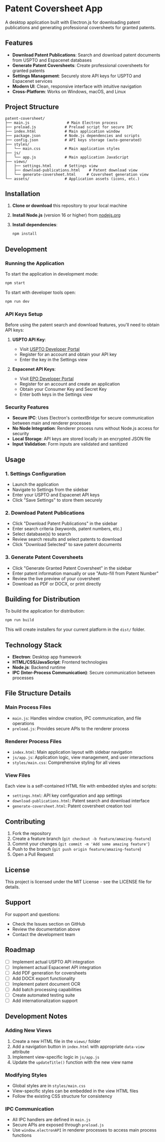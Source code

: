 # Patent Coversheet App

A desktop application built with Electron.js for downloading patent publications and generating professional coversheets for granted patents.

## Features

- **Download Patent Publications**: Search and download patent documents from USPTO and Espacenet databases
- **Generate Patent Coversheets**: Create professional coversheets for granted patents
- **Settings Management**: Securely store API keys for USPTO and Espacenet services
- **Modern UI**: Clean, responsive interface with intuitive navigation
- **Cross-Platform**: Works on Windows, macOS, and Linux

## Project Structure

```
patent-coversheet/
├── main.js                 # Main Electron process
├── preload.js             # Preload script for secure IPC
├── index.html             # Main application window
├── package.json           # Node.js dependencies and scripts
├── config.json            # API keys storage (auto-generated)
├── styles/
│   └── main.css           # Main application styles
├── js/
│   └── app.js             # Main application JavaScript
├── views/
│   ├── settings.html      # Settings view
│   ├── download-publications.html    # Patent download view
│   └── generate-coversheet.html     # Coversheet generation view
└── assets/                # Application assets (icons, etc.)
```

## Installation

1. **Clone or download** this repository to your local machine

2. **Install Node.js** (version 16 or higher) from [nodejs.org](https://nodejs.org/)

3. **Install dependencies**:
   ```bash
   npm install
   ```

## Development

### Running the Application

To start the application in development mode:
```bash
npm start
```

To start with developer tools open:
```bash
npm run dev
```

### API Keys Setup

Before using the patent search and download features, you'll need to obtain API keys:

1. **USPTO API Key**:
   - Visit [USPTO Developer Portal](https://developer.uspto.gov/)
   - Register for an account and obtain your API key
   - Enter the key in the Settings view

2. **Espacenet API Keys**:
   - Visit [EPO Developer Portal](https://developers.epo.org/)
   - Register for an account and create an application
   - Obtain your Consumer Key and Secret Key
   - Enter both keys in the Settings view

### Security Features

- **Secure IPC**: Uses Electron's contextBridge for secure communication between main and renderer processes
- **No Node Integration**: Renderer process runs without Node.js access for security
- **Local Storage**: API keys are stored locally in an encrypted JSON file
- **Input Validation**: Form inputs are validated and sanitized

## Usage

### 1. Settings Configuration
- Launch the application
- Navigate to Settings from the sidebar
- Enter your USPTO and Espacenet API keys
- Click "Save Settings" to store them securely

### 2. Download Patent Publications
- Click "Download Patent Publications" in the sidebar
- Enter search criteria (keywords, patent numbers, etc.)
- Select database(s) to search
- Review search results and select patents to download
- Click "Download Selected" to save patent documents

### 3. Generate Patent Coversheets
- Click "Generate Granted Patent Coversheet" in the sidebar
- Enter patent information manually or use "Auto-fill from Patent Number"
- Review the live preview of your coversheet
- Download as PDF or DOCX, or print directly

## Building for Distribution

To build the application for distribution:
```bash
npm run build
```

This will create installers for your current platform in the `dist/` folder.

## Technology Stack

- **Electron**: Desktop app framework
- **HTML/CSS/JavaScript**: Frontend technologies
- **Node.js**: Backend runtime
- **IPC (Inter-Process Communication)**: Secure communication between processes

## File Structure Details

### Main Process Files
- `main.js`: Handles window creation, IPC communication, and file operations
- `preload.js`: Provides secure APIs to the renderer process

### Renderer Process Files
- `index.html`: Main application layout with sidebar navigation
- `js/app.js`: Application logic, view management, and user interactions
- `styles/main.css`: Comprehensive styling for all views

### View Files
Each view is a self-contained HTML file with embedded styles and scripts:
- `settings.html`: API key configuration and app settings
- `download-publications.html`: Patent search and download interface
- `generate-coversheet.html`: Patent coversheet creation tool

## Contributing

1. Fork the repository
2. Create a feature branch (`git checkout -b feature/amazing-feature`)
3. Commit your changes (`git commit -m 'Add some amazing feature'`)
4. Push to the branch (`git push origin feature/amazing-feature`)
5. Open a Pull Request

## License

This project is licensed under the MIT License - see the LICENSE file for details.

## Support

For support and questions:
- Check the Issues section on GitHub
- Review the documentation above
- Contact the development team

## Roadmap

- [ ] Implement actual USPTO API integration
- [ ] Implement actual Espacenet API integration
- [ ] Add PDF generation for coversheets
- [ ] Add DOCX export functionality
- [ ] Implement patent document OCR
- [ ] Add batch processing capabilities
- [ ] Create automated testing suite
- [ ] Add internationalization support

## Development Notes

### Adding New Views
1. Create a new HTML file in the `views/` folder
2. Add a navigation button in `index.html` with appropriate `data-view` attribute
3. Implement view-specific logic in `js/app.js`
4. Update the `updateTitle()` function with the new view name

### Modifying Styles
- Global styles are in `styles/main.css`
- View-specific styles can be embedded in the view HTML files
- Follow the existing CSS structure for consistency

### IPC Communication
- All IPC handlers are defined in `main.js`
- Secure APIs are exposed through `preload.js`
- Use `window.electronAPI` in renderer processes to access main process functions
